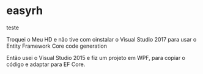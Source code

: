 # easyrh
teste

Troquei o Meu HD e não tive com oinstalar o Visual Studio 2017 para usar o Entity Framework Core code generation

Então usei o Visual Studio 2015 e fiz um projeto em WPF, para copiar o código e adaptar para EF Core.
